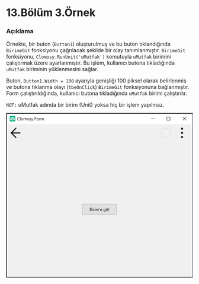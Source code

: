 # 13.Bölüm 3.Örnek

### Açıklama

Örnekte, bir buton (`Button1`) oluşturulmuş ve bu buton tıklandığında `BirimeGit` fonksiyonu çağrılacak şekilde bir olay tanımlanmıştır. `BirimeGit` fonksiyonu, `Clomosy.RunUnit('uMutfak')` komutuyla `uMutfak` birimini çalıştırmak üzere ayarlanmıştır. Bu işlem, kullanıcı butona tıkladığında `uMutfak` biriminin yüklenmesini sağlar.

Buton, `Button1.Width = 100` ayarıyla genişliği 100 piksel olarak belirlenmiş ve butona tıklanma olayı (`tbeOnClick`) `BirimeGit` fonksiyonuna bağlanmıştır. Form çalıştırıldığında, kullanıcı butona tıkladığında `uMutfak` birimi çalıştırılır.

`NOT:` uMutfak adında bir birim (Unit) yoksa hiç bir işlem yapılmaz.

![Bolum 13-Örnek 3](Bolum13_Ornek3.png)
